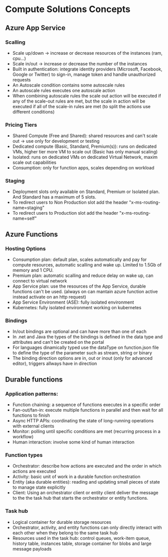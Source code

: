 # Compute Solutions Concepts
 
## Azure App Service

### Scalling
 - Scale up/down -> increase or decrease resources of the instances (ram, cpu...)
 - Scale in/out -> increase or decrease the number of the instances
 - Built in authentication: integrate identity providers (Microsoft, Facebook, Google or Twitter) to sign-in, manage token and handle unauthorized requests
 - An Autoscale condition contains some autoscale rules
 - An autoscale rules executes one autoscale action
 - When combining autoscale rules the scale out action will be executed if any of the scale-out rules are met, but the scale in  action will be executed if all of the scale-in rules are met (to split the actions use different conditions)

 ### Pricing Tiers
  - Shared Compute (Free and Shared): shared resources and can't scale out -> use only for development or testing
  - Dedicated compute (Basic, Standard, Premium(s)): runs on dedicated VMs, higher tier more VM to scale out (Basic has only manual scaling)
  - Isolated: runs on dedicated VMs on dedicated Virtual Network, maxim scale out capabilities
  - Consumption: only for function apps, scales depending on workload

### Staging
 - Deployment slots only available on Standard, Premium or Isolated plan. And Standard has a maximum of 5 slots.
 - To redirect users to Non Production slot add the header "x-ms-routing-name=staging"
 - To redirect users to Production slot add the header "x-ms-routing-name=self"

## Azure Functions

### Hosting Options
 - Consumption plan: default plan, scales automatically and pay for compute resources, automatic scalling and wake up. Limited to 1.5Gb of memory and 1 CPU.
 - Premium plan: automatic scalling and reduce delay on wake up, can connect to virtual network
 - App Service plan: use the resources of the App Service, durable functions can't be used. (always on can mantain azure function active instead activate on an http request)
 - App Service Environment (ASE): fully isolated environment
 - Kubernetes: fully isolated environment working on kubernetes

### Bindings
 - In/out bindings are optional and can have more than one of each
 - In .net and Java the types of the bindings is defined in the data type and attributes and can't be created on the portal
 - For languages dinamically typed use the dataType on function.json file to define the type of the parameter such as stream, string or binary
 - The binding direction options are in, out or inout (only for advanced editor), triggers allways have in direction

## Durable functions

### Application patterns:
 - Function chaining: a sequence of functions executes in a specific order
 - Fan-out/fan-in: execute multiple functions in parallel and then wait for all functions to finish
 - Async HTTP APIs: coordinating the state of long-running operations with external clients
 - Monitor: polling until specific conditions are met (recurring process in a workflow)
 - Human interaction: involve some kind of human interaction

 ### Function types
  - Orchestrator: describe how actions are executed and the order in which actions are executed
  - Activity: basic unit of work in a durable function orchestration
  - Entity (aka durable entities): reading and updating small pieces of state to manage state explicitly
  - Client: Using an orchestrator client or entity client deliver the message to the the task hub that starts the orchestrator or entity functions.

### Task hub
 - Logical container for durable storage resources
 - Orchestrator, activity, and entity functions can only directly interact with each other when they belong to the same task hub
 - Resources used in the task hub: control queues, work-item queue, history table, instances table, storage container for blobs and large message payloads